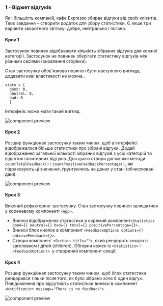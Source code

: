 ### 1 - Віджет відгуків

Як і більшість компаній, кафе Expresso збирає відгуки від своїх клієнтів. Твоє завдання – створити
додаток для збору статистики. Є лише три варіанти зворотного зв'язку: добре, нейтрально і погано.

#### Крок 1

Застосунок повинен відображати кількість зібраних відгуків для кожної категорії. Застосунок не
повинен зберігати статистику відгуків між різними сесіями (оновлення сторінки).

Стан застосунку обов'язково повинен бути наступного вигляду, додавати нові властивості не можна..

```
state = {
  good: 0,
  neutral: 0,
  bad: 0
  }
```

Інтерфейс може мати такий вигляд.

![component preview](https://textbook.edu.goit.global/lms-react-homework/v1/uk/img/hw-02/feedback/step-1.png 'component preview')

#### Крок 2

Розшир функціонал застосунку таким чином, щоб в інтерфейсі відображалося більше статистики про
зібрані відгуки. Додай відображення загальної кількості зібраних відгуків з усіх категорій та
відсоток позитивних відгуків. Для цього створи допоміжні методи `countTotalFeedback()` і
`countPositiveFeedbackPercentage()`, які підраховують ці значення, ґрунтуючись на даних у стані
(обчислювані дані).

![component preview](https://textbook.edu.goit.global/lms-react-homework/v1/uk/img/hw-02/feedback/step-2.png 'component preview')

#### Крок 3

Виконай рефакторинг застосунку. Стан застосунку повинен залишатися у кореневому компоненті `<App>`.

- Винеси відображення статистики в окремий
  компонент`<Statistics good={} neutral={} bad={} total={} positivePercentage={}>.`
- Винеси блок кнопок в компонент `<FeedbackOptions options={} onLeaveFeedback={}>`.
- Створи компонент `<Section title="">`, який рендерить секцію із заголовком і дітей (children).
  Обгорни кожен із `<Statistics>` і `<FeedbackOptions> `у створений компонент секції.

#### Крок 4

Розшир функціонал застосунку таким чином, щоб блок статистики рендерився тільки після того, як було
зібрано хоча б один відгук. Повідомлення про відсутність статистики винеси в компонент
`<Notification message="There is no feedback">`.

![component preview](https://textbook.edu.goit.global/lms-react-homework/v1/uk/img/hw-02/feedback/preview.gif 'component preview')
